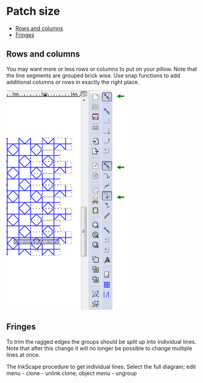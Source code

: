 Patch size
==========

* [Rows and columns](#rows-and-columns)
* [Fringes](#fringes)

Rows and columns
----------------

You may want more or less rows or columns to put on your pillow. Note that the line segments are grouped brick wise. Use snap functions to add additional columns or rows in exactly the right place. 

![](add-column.png)

Fringes
-------

To trim the ragged edges the groups should be split up into individual lines. Note that after this change it will no longer be possible to change multiple lines at once.

The InkScape procedure to get individual lines: Select the full diagram; edit menu - clone - unlink clone; object menu - ungroup